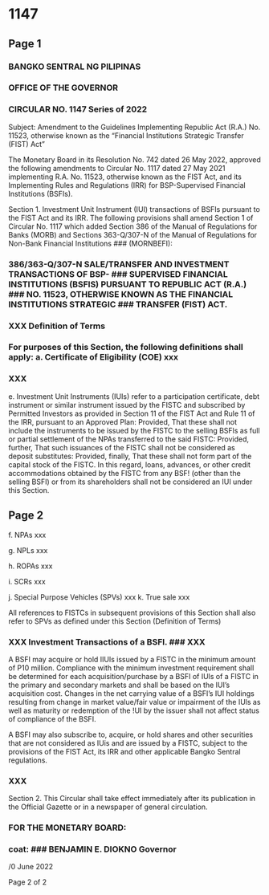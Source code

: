 # 1147

## Page 1

### BANGKO SENTRAL NG PILIPINAS

### OFFICE OF THE GOVERNOR

### CIRCULAR NO. 1147 Series of 2022

Subject: Amendment to the Guidelines Implementing Republic Act (R.A.) No. 11523, otherwise known as the “Financial Institutions Strategic Transfer (FIST) Act”

The Monetary Board in its Resolution No. 742 dated 26 May 2022, approved the following amendments to Circular No. 1117 dated 27 May 2021 implementing R.A. No. 11523, otherwise known as the FIST Act, and its Implementing Rules and Regulations (IRR) for BSP-Supervised Financial Institutions (BSFIs).

Section 1. Investment Unit Instrument (IUI) transactions of BSFIs pursuant to the FIST Act and its IRR. The following provisions shall amend Section 1 of Circular No. 1117 which added Section 386 of the Manual of Regulations for Banks (MORB) and Sections 363-Q/307-N of the Manual of Regulations for Non-Bank Financial Institutions ### (MORNBEFI):

### 386/363-Q/307-N SALE/TRANSFER AND INVESTMENT TRANSACTIONS OF BSP- ### SUPERVISED FINANCIAL INSTITUTIONS (BSFIS) PURSUANT TO REPUBLIC ACT (R.A.) ### NO. 11523, OTHERWISE KNOWN AS THE FINANCIAL INSTITUTIONS STRATEGIC ### TRANSFER (FIST) ACT.

### XXX Definition of Terms

### For purposes of this Section, the following definitions shall apply: a. Certificate of Eligibility (COE) xxx

### XXX

e. Investment Unit Instruments (IUIs) refer to a participation certificate, debt instrument or similar instrument issued by the FISTC and subscribed by Permitted Investors as provided in Section 11 of the FIST Act and Rule 11 of the IRR, pursuant to an Approved Plan: Provided, That these shall not include the instruments to be issued by the FISTC to the selling BSFls as full or partial settlement of the NPAs transferred to the said FISTC: Provided, further, That such issuances of the FISTC shall not be considered as deposit substitutes: Provided, finally, That these shall not form part of the capital stock of the FISTC. In this regard, loans, advances, or other credit accommodations obtained by the FISTC from any BSF! (other than the selling BSFI) or from its shareholders shall not be considered an IUI under this Section.

## Page 2

f. NPAs xxx

g. NPLs xxx

h. ROPAs xxx

i. SCRs xxx

j. Special Purpose Vehicles (SPVs) xxx k. True sale xxx

All references to FISTCs in subsequent provisions of this Section shall also refer to SPVs as defined under this Section (Definition of Terms)

### XXX Investment Transactions of a BSFI. ### XXX

A BSFI may acquire or hold IIUls issued by a FISTC in the minimum amount of P10 million. Compliance with the minimum investment requirement shall be determined for each acquisition/purchase by a BSFI of IUls of a FISTC in the primary and secondary markets and shall be based on the IUI’s acquisition cost. Changes in the net carrying value of a BSFI’s IUI holdings resulting from change in market value/fair value or impairment of the IUls as well as maturity or redemption of the !UI by the issuer shall not affect status of compliance of the BSFI.

A BSFI may also subscribe to, acquire, or hold shares and other securities that are not considered as IUis and are issued by a FISTC, subject to the provisions of the FIST Act, its IRR and other applicable Bangko Sentral regulations.

### XXX

Section 2. This Circular shall take effect immediately after its publication in the Official Gazette or in a newspaper of general circulation.

### FOR THE MONETARY BOARD:

### coat: ### BENJAMIN E. DIOKNO Governor

/0 June 2022

Page 2 of 2 